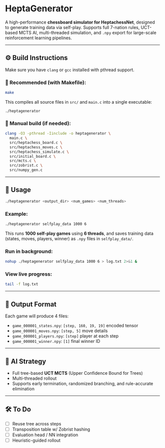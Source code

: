 # HeptaGenerator

A high-performance **chessboard simulator for HeptachessNet**, designed to generate training data via self-play. Supports full 7-nation rules, UCT-based MCTS AI, multi-threaded simulation, and `.npy` export for large-scale reinforcement learning pipelines.

---

## ⚙️ Build Instructions

Make sure you have `clang` or `gcc` installed with pthread support.

### 🔧 Recommended (with Makefile):

```bash
make
```

This compiles all source files in `src/` and `main.c` into a single executable:

```
./heptagenerator
```

### 🔧 Manual build (if needed):

```bash
clang -O3 -pthread -Iinclude -o heptagenerator \
  main.c \
  src/heptachess_board.c \
  src/heptachess_moves.c \
  src/heptachess_simulate.c \
  src/initial_board.c \
  src/mcts.c \
  src/zobrist.c \
  src/numpy_gen.c

```

---

## 🚀 Usage

```bash
./heptagenerator <output_dir> <num_games> <num_threads>
```

### Example:

```bash
./heptagenerator selfplay_data 1000 6
```

This runs **1000 self-play games** using **6 threads**, and saves training data (states, moves, players, winner) as `.npy` files in `selfplay_data/`.

### Run in background:

```bash
nohup ./heptagenerator selfplay_data 1000 6 > log.txt 2>&1 &
```

### View live progress:

```bash
tail -f log.txt
```

---

## 📁 Output Format

Each game will produce 4 files:
- `game_000001_states.npy`: `[step, 160, 19, 19]` encoded tensor
- `game_000001_moves.npy`: `[step, 5]` move details
- `game_000001_players.npy`: `[step]` player at each step
- `game_000001_winner.npy`: `[1]` final winner ID

---

## 🧠 AI Strategy

- Full tree-based **UCT MCTS** (Upper Confidence Bound for Trees)
- Multi-threaded rollout
- Supports early termination, randomized branching, and rule-accurate elimination

---

## 🛠️ To Do

- [ ] Reuse tree across steps
- [ ] Transposition table w/ Zobrist hashing
- [ ] Evaluation head / NN integration
- [ ] Heuristic-guided rollout